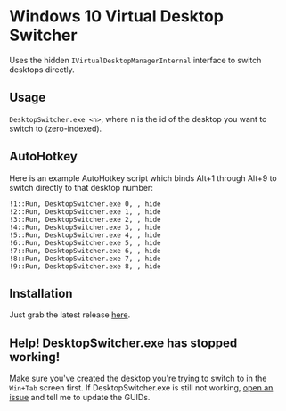 # Windows 10 Virtual Desktop Switcher

Uses the hidden `IVirtualDesktopManagerInternal` interface to switch desktops directly.

## Usage
`DesktopSwitcher.exe <n>`, where n is the id of the desktop you want to switch to (zero-indexed).

## AutoHotkey
Here is an example AutoHotkey script which binds Alt+1 through Alt+9 to switch directly to that desktop number:

```
!1::Run, DesktopSwitcher.exe 0, , hide
!2::Run, DesktopSwitcher.exe 1, , hide
!3::Run, DesktopSwitcher.exe 2, , hide
!4::Run, DesktopSwitcher.exe 3, , hide
!5::Run, DesktopSwitcher.exe 4, , hide
!6::Run, DesktopSwitcher.exe 5, , hide
!7::Run, DesktopSwitcher.exe 6, , hide
!8::Run, DesktopSwitcher.exe 7, , hide
!9::Run, DesktopSwitcher.exe 8, , hide
```

## Installation
Just grab the latest release [here](https://github.com/joshglendenning/win10-desktop-switcher/releases/latest).

## Help! DesktopSwitcher.exe has stopped working!
Make sure you've created the desktop you're trying to switch to in the `Win+Tab` screen first.
If DesktopSwitcher.exe is still not working, [open an issue](https://github.com/joshglendenning/win10-desktop-switcher/issues/new) and tell me to update the GUIDs.
